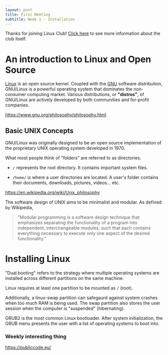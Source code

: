 ```yaml
---
layout: post
title: First Meeting
subtitle: Week 1 - Installation
---
```


Thanks for joining Linux Club! [Click here](/twlinux/about/) to see more information about the club itself.

# An introduction to Linux and Open Source

[Linux](https://www.linux.com/what-is-linux) is an open source kernel. Coupled with the [GNU](https://www.gnu.org/) software distribution, GNU/Linux is a powerful operating system that dominates the non-consumer computing market. Various distributions, or **"distros"**, of GNU/Linux are actively developed by both communities and for-profit companies.

<https://www.gnu.org/philosophy/philosophy.html>

## Basic UNIX Concepts

GNU/Linux was originally designed to be an open source implementation of the proprietary UNIX operating system developed in 1970. 

What most people think of "folders" are referred to as directories.

- `/` represents the root directory. It contains important system files.

- `/home/` is where a user directories are located. A user's folder contains their documents, downloads, pictures, videos... etc. 

<https://en.wikipedia.org/wiki/Unix_philosophy>

The software design of UNIX aims to be minimalist and modular. As defined by Wikipedia, 

>"Modular programming is a software design technique that emphasizes separating the functionality of a program into independent, interchangeable modules, such that each contains everything necessary to execute only one aspect of the desired functionality." 

# Installing Linux

"Dual booting" refers to the strategy where multiple operating systems are installed across different partitions on the same machine. 

Linux requires at least one partition to be mounted as `/` (root).

Additionally, a linux-swap partition can safegaurd against system crashes when too much RAM is being used. The swap partition also stores the user session when the computer is "suspended" (hibernating).

GRUB2 is the most common Linux bootloader. After system initialization, the GRUB menu presents the user with a list of operating systems to boot into. 

### Weekly interesting thing

<https://publiccode.eu/>
